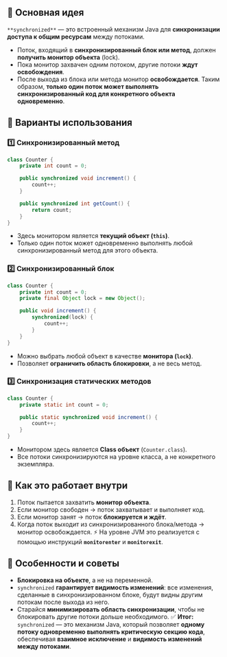 ## 🔹 Основная идея
`**synchronized**` — это встроенный механизм Java для **синхронизации доступа к общим ресурсам** между потоками.
- Поток, входящий в **синхронизированный блок или метод**, должен **получить монитор объекта** (lock).
- Пока монитор захвачен одним потоком, другие потоки **ждут освобождения**.
- После выхода из блока или метода монитор **освобождается**.
Таким образом, **только один поток может выполнять синхронизированный код для конкретного объекта одновременно**.
## 🔹 Варианты использования
### 1️⃣ Синхронизированный метод

```java
class Counter {
    private int count = 0;

    public synchronized void increment() {
        count++;
    }

    public synchronized int getCount() {
        return count;
    }
}
```
- Здесь монитором является **текущий объект (`this`)**.
- Только один поток может одновременно выполнять любой синхронизированный метод для этого объекта.
### 2️⃣ Синхронизированный блок

```java
class Counter {
    private int count = 0;
    private final Object lock = new Object();

    public void increment() {
        synchronized(lock) {
            count++;
        }
    }
}
```
- Можно выбрать любой объект в качестве **монитора (`lock`)**.
- Позволяет **ограничить область блокировки**, а не весь метод.
### 3️⃣ Синхронизация статических методов
```java
class Counter {
    private static int count = 0;

    public static synchronized void increment() {
        count++;
    }
}
```
- Монитором здесь является **Class объект** (`Counter.class`).
- Все потоки синхронизируются на уровне класса, а не конкретного экземпляра.
## 🔹 Как это работает внутри
1. Поток пытается захватить **монитор объекта**.
2. Если монитор свободен → поток захватывает и выполняет код.
3. Если монитор занят → поток **блокируется и ждёт**.
4. Когда поток выходит из синхронизированного блока/метода → монитор освобождается.
⚡ На уровне JVM это реализуется с помощью инструкций **`monitorenter`** и **`monitorexit`**.
## 🔹 Особенности и советы
- **Блокировка на объекте**, а не на переменной.
- `synchronized` **гарантирует видимость изменений**: все изменения, сделанные в синхронизированном блоке, будут видны другим потокам после выхода из него.
- Старайся **минимизировать область синхронизации**, чтобы не блокировать другие потоки дольше необходимого.
✅ **Итог:**  
`synchronized` — это механизм Java, который позволяет **одному потоку одновременно выполнять критическую секцию кода**, обеспечивая **взаимное исключение** и **видимость изменений между потоками**.